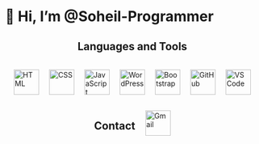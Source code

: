 <h1>👋 Hi, I’m @Soheil-Programmer</h1> 




<h2 style="text-align:center">Languages and Tools</h2>

<div style="display:flex;gap:20px;align-items:center;justify-content:center;padding:16px;flex-wrap:wrap;">
  <img src="https://skillicons.dev/icons?i=html" alt="HTML" width="50" height="50" />
  <img src="https://skillicons.dev/icons?i=css" alt="CSS" width="50" height="50" />
  <img src="https://skillicons.dev/icons?i=javascript" alt="JavaScript" width="50" height="50" />
  <img src="https://skillicons.dev/icons?i=wordpress" alt="WordPress" width="50" height="50" />
  <img src="https://skillicons.dev/icons?i=bootstrap" alt="Bootstrap" width="50" height="50" />
  <img src="https://skillicons.dev/icons?i=github" alt="GitHub" width="50" height="50" />
  <img src="https://skillicons.dev/icons?i=vscode" alt="VS Code" width="50" height="50" />
<h2> Contact </h2>
  <a href="mailto:ghasemzadeh1387soheil@gmail.com" style="display:inline-block;">
    <img src="https://skillicons.dev/icons?i=gmail" alt="Gmail" width="50" height="50" />
  </a>


